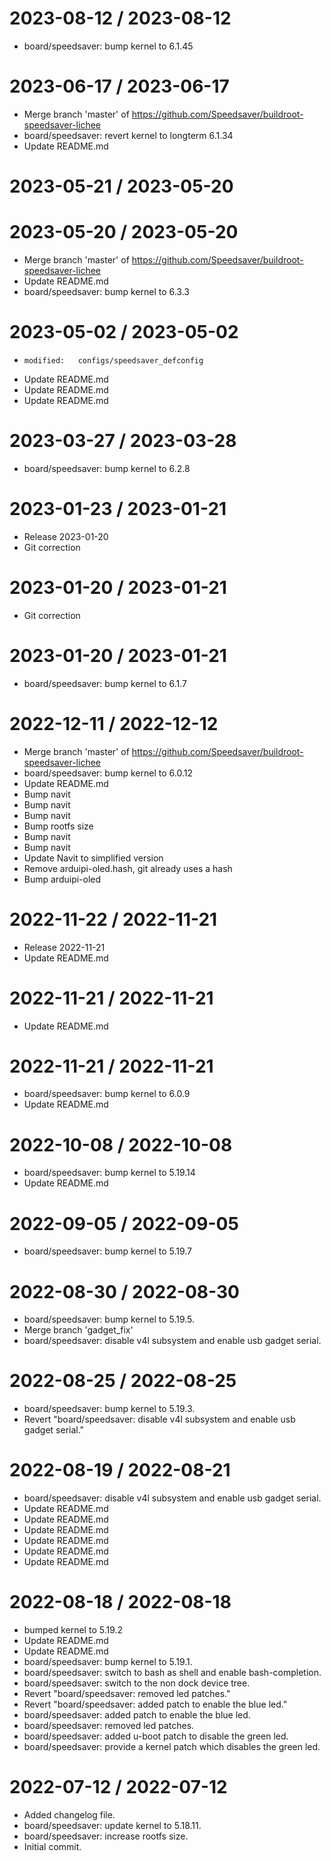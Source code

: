 
2023-08-12 / 2023-08-12
=======================

  * board/speedsaver: bump kernel to 6.1.45

2023-06-17 / 2023-06-17
=======================

  * Merge branch 'master' of https://github.com/Speedsaver/buildroot-speedsaver-lichee
  * board/speedsaver: revert kernel to longterm 6.1.34
  * Update README.md

2023-05-21 / 2023-05-20
=======================



2023-05-20 / 2023-05-20
=======================

  * Merge branch 'master' of https://github.com/Speedsaver/buildroot-speedsaver-lichee
  * Update README.md
  * board/speedsaver: bump kernel to 6.3.3

2023-05-02 / 2023-05-02
=======================

  * 	modified:   configs/speedsaver_defconfig
  * Update README.md
  * Update README.md
  * Update README.md

2023-03-27 / 2023-03-28
=======================

  * board/speedsaver: bump kernel to 6.2.8

2023-01-23 / 2023-01-21
=======================

  * Release 2023-01-20
  * Git correction

2023-01-20 / 2023-01-21
=======================

  * Git correction

2023-01-20 / 2023-01-21
=======================

  * board/speedsaver: bump kernel to 6.1.7

2022-12-11 / 2022-12-12
=======================

  * Merge branch 'master' of https://github.com/Speedsaver/buildroot-speedsaver-lichee
  * board/speedsaver: bump kernel to 6.0.12
  * Update README.md
  * Bump navit
  * Bump navit
  * Bump navit
  * Bump rootfs size
  * Bump navit
  * Bump navit
  * Update Navit to simplified version
  * Remove arduipi-oled.hash, git already uses a hash
  * Bump arduipi-oled

2022-11-22 / 2022-11-21
=======================

  * Release 2022-11-21
  * Update README.md

2022-11-21 / 2022-11-21
=======================

  * Update README.md

2022-11-21 / 2022-11-21
=======================

  * board/speedsaver: bump kernel to 6.0.9
  * Update README.md
#
2022-10-08 / 2022-10-08
=======================

  * board/speedsaver: bump kernel to 5.19.14
  * Update README.md

2022-09-05 / 2022-09-05
=======================

  * board/speedsaver: bump kernel to 5.19.7

2022-08-30 / 2022-08-30
=======================

  * board/speedsaver: bump kernel to 5.19.5.
  * Merge branch 'gadget_fix'
   * board/speedsaver: disable v4l subsystem and enable usb gadget serial.

2022-08-25 / 2022-08-25
=======================

  * board/speedsaver: bump kernel to 5.19.3.
  * Revert "board/speedsaver: disable v4l subsystem and enable usb gadget serial."

2022-08-19 / 2022-08-21
=======================

  * board/speedsaver: disable v4l subsystem and enable usb gadget serial.
  * Update README.md
  * Update README.md
  * Update README.md
  * Update README.md
  * Update README.md
  * Update README.md

2022-08-18 / 2022-08-18
=======================

  * bumped kernel to 5.19.2
  * Update README.md
  * Update README.md
  * board/speedsaver: bump kernel to 5.19.1.
  * board/speedsaver: switch to bash as shell and enable bash-completion.
  * board/speedsaver: switch to the non dock device tree.
  * Revert "board/speedsaver: removed led patches."
  * Revert "board/speedsaver: added patch to enable the blue led."
  * board/speedsaver: added patch to enable the blue led.
  * board/speedsaver: removed led patches.
  * board/speedsaver: added u-boot patch to disable the green led.
  * board/speedsaver: provide a kernel patch which disables the green led.

2022-07-12 / 2022-07-12
=======================

  * Added changelog file.
  * board/speedsaver: update kernel to 5.18.11.
  * board/speedsaver: increase rootfs size.
  * Initial commit.
